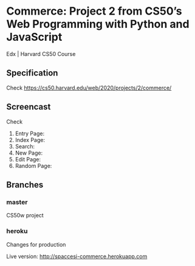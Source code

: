 # Commerce: Project 2 from CS50’s Web Programming with Python and JavaScript
Edx | Harvard CS50 Course

## Specification

Check https://cs50.harvard.edu/web/2020/projects/2/commerce/

## Screencast 

Check 

1. Entry Page: 
2. Index Page: 
3. Search: 
4. New Page: 
5. Edit Page: 
6. Random Page: 

## Branches

### master 
CS50w project 
### heroku
Changes for production 

Live version: http://spaccesi-commerce.herokuapp.com


